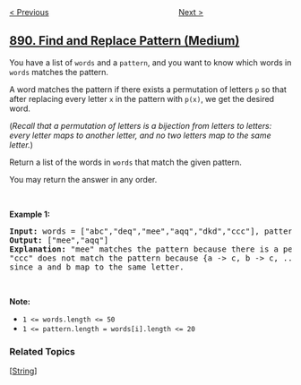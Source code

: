 <!--|This file generated by command(leetcode description); DO NOT EDIT.    |-->
<!--+----------------------------------------------------------------------+-->
<!--|@author    openset <openset.wang@gmail.com>                           |-->
<!--|@link      https://github.com/openset                                 |-->
<!--|@home      https://github.com/openset/leetcode                        |-->
<!--+----------------------------------------------------------------------+-->

[< Previous](../construct-binary-tree-from-preorder-and-postorder-traversal "Construct Binary Tree from Preorder and Postorder Traversal")
　　　　　　　　　　　　　　　　
[Next >](../sum-of-subsequence-widths "Sum of Subsequence Widths")

## [890. Find and Replace Pattern (Medium)](https://leetcode.com/problems/find-and-replace-pattern "查找和替换模式")

<p>You have a list of&nbsp;<code>words</code> and a <code>pattern</code>, and you want to know which words in <code>words</code> matches the pattern.</p>

<p>A word matches the pattern if there exists a permutation of letters <code>p</code> so that after replacing every letter <code>x</code> in the pattern with <code>p(x)</code>, we get the desired word.</p>

<p>(<em>Recall that a permutation of letters is a bijection from letters to letters: every letter maps to another letter, and no two letters map to the same letter.</em>)</p>

<p>Return a list of the words in <code>words</code>&nbsp;that match the given pattern.&nbsp;</p>

<p>You may return the answer in any order.</p>

<p>&nbsp;</p>

<div>
<p><strong>Example 1:</strong></p>

<pre>
<strong>Input: </strong>words = <span id="example-input-1-1">[&quot;abc&quot;,&quot;deq&quot;,&quot;mee&quot;,&quot;aqq&quot;,&quot;dkd&quot;,&quot;ccc&quot;]</span>, pattern = <span id="example-input-1-2">&quot;abb&quot;</span>
<strong>Output: </strong><span id="example-output-1">[&quot;mee&quot;,&quot;aqq&quot;]</span>
<strong><span>Explanation: </span></strong>&quot;mee&quot; matches the pattern because there is a permutation {a -&gt; m, b -&gt; e, ...}. 
&quot;ccc&quot; does not match the pattern because {a -&gt; c, b -&gt; c, ...} is not a permutation,
since a and b map to the same letter.</pre>

<p>&nbsp;</p>

<p><strong>Note:</strong></p>

<ul>
	<li><code>1 &lt;= words.length &lt;= 50</code></li>
	<li><code>1 &lt;= pattern.length = words[i].length&nbsp;&lt;= 20</code></li>
</ul>
</div>

### Related Topics
  [[String](../../tag/string/README.md)]

